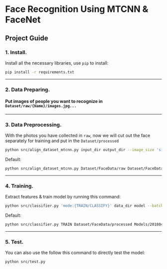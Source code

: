 # Face Recognition Using MTCNN & FaceNet

## **Project Guide**


### 1. Install.
Install all the necessary libraries, use `pip` to install: 
```bash
pip install -r requirements.txt
```

---

### 2. Data Preparing.
#### Put images of people you want to recognize in `Dataset/raw/{Name}/images.jpg...`

---

### 3. Data Preprocessing.
With the photos you have collected in `raw`, now we will cut out the face separately for training and put in the `Dataset/processed`
```bash
python src/align_dataset_mtcnn.py input_dir output_dir --image_size 'size of image' --margin 'Margin for the crop around the bounding box' --random_order --gpu_memory_fraction 'Upper bound on the amount of GPU memory'
```
Default:
```bash
python src/align_dataset_mtcnn.py Dataset/FaceData/raw Dataset/FaceData/processed --image_size 160 --margin 32 --random_order --gpu_memory_fraction 0.25
```

---

### 4. Training.
Extract features & train model by running this command:
```bash
python src/classifier.py 'mode:{TRAIN/CLASSIFY}' data_dir model --batch_size 'number of batch size'
```
Default:
```bash
python src/classifier.py TRAIN Dataset/FaceData/processed Models/20180402-114759.pb Models/facemodel.pkl --batch_size 1000
```

---

### 5. Test.
You can also use the follow this command to directly test the model:
```bash
python src/test.py
```
